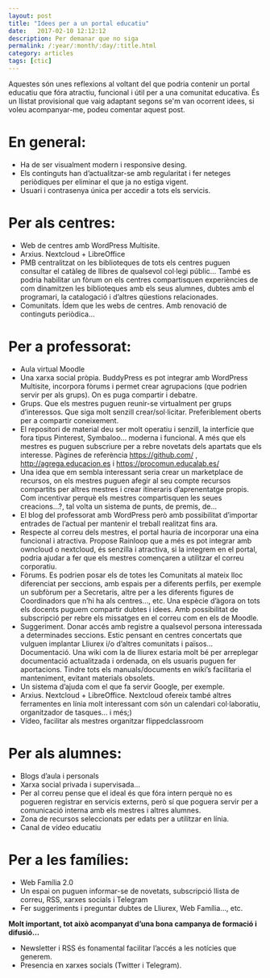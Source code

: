 ```yaml
---
layout: post
title: "Idees per a un portal educatiu"
date:   2017-02-10 12:12:12
description: Per demanar que no siga
permalink: /:year/:month/:day/:title.html
category: articles
tags: [ctic]
---
```


Aquestes són unes reflexions al voltant del que podria contenir un portal educatiu que fóra atractiu, funcional i útil per a una comunitat educativa. És un llistat provisional que vaig adaptant segons se'm van ocorrent idees, si voleu acompanyar-me, podeu comentar aquest post.

# En general:

 - Ha de ser visualment modern i responsive desing.
 - Els continguts han d’actualitzar-se amb regularitat i fer neteges periòdiques per
 eliminar el que ja no estiga vigent.
 - Usuari i contrasenya única per accedir a tots els servicis.

# Per als centres:

- Web de centres amb WordPress Multisite.
- Arxius. Nextcloud + LibreOffice
- PMB centralitzat on les biblioteques de tots els centres puguen consultar el catàleg de llibres de qualsevol col·legi públic… També es podria habilitar un fòrum on els centres compartisquen experiències de com dinamitzen les biblioteques amb els seus alumnes, dubtes amb el programari, la catalogació i d’altres qüestions relacionades.
- Comunitats. Ídem que les webs de centres. Amb renovació de continguts periòdica…

# Per a professorat:

- Aula virtual Moodle
- Una xarxa social pròpia. BuddyPress es pot integrar amb WordPress Multisite, incorpora fòrums i permet crear agrupacions (que podrien servir per als grups). On es puga compartir i debatre.
- Grups. Que els mestres puguen reunir-se virtualment per grups d’interessos. Que siga molt senzill crear/sol·licitar. Preferiblement oberts per a compartir coneixement.
- El repositori de material deu ser molt operatiu i senzill, la interfície que fora tipus Pinterest, Symbaloo… moderna i funcional. A més que els mestres es puguen subscriure per a rebre novetats dels apartats que els interesse. Pàgines de referència https://github.com/ , http://agrega.educacion.es  i  https://procomun.educalab.es/
- Una idea que em sembla interessant seria crear un marketplace de recursos, on els mestres puguen afegir al seu compte recursos compartits per altres mestres i crear itineraris d’aprenentatge propis. Com incentivar perquè els mestres compartisquen les seues creacions…?, tal volta un sistema de punts, de premis, de…
- El blog del professorat amb WordPress però amb possibilitat d’importar entrades de l’actual per  mantenir el treball realitzat fins ara.
- Respecte al correu dels mestres, el portal hauria de incorporar una eina funcional i atractiva. Propose Rainloop que a més es pot integrar amb owncloud o nextcloud, és senzilla i atractiva, si la integrem en el portal, podria ajudar a fer que els mestres començaren a utilitzar el correu corporatiu.
- Fòrums. Es podrien posar els de totes les Comunitats al mateix lloc diferenciat per seccions, amb espais per a diferents perfils, per exemple un subfòrum per a Secretaris, altre per a les diferents figures de Coordinadors que n’hi ha als centres…, etc.  Una espècie d’àgora on tots els docents puguem compartir dubtes i idees. Amb possibilitat de subscripció per rebre els missatges en el correu com en els de Moodle.
 - Suggeriment. Donar accés amb registre a qualsevol persona interessada a determinades seccions. Estic pensant en centres concertats que vulguen implantar Lliurex i/o d’altres comunitats i països…
Documentació. Una wiki com la de lliurex estaria molt bé per arreplegar documentació actualitzada i ordenada, on els usuaris puguen fer aportacions. Tindre tots els manuals/documents en wiki’s facilitaria el manteniment, evitant materials obsolets.
- Un sistema d’ajuda com el que fa servir Google, per exemple.
- Arxius. Nextcloud + LibreOffice. Nextcloud ofereix també altres ferramentes en línia molt interessant com són un calendari col·laboratiu, organitzador de tasques… i més;)
- Vídeo, facilitar als mestres organitzar flippedclassroom

# Per als alumnes:

- Blogs d’aula i personals
- Xarxa social privada i supervisada…
- Per al correu pense que el ideal és que fóra intern perquè no es pogueren registrar en servicis externs, però sí que poguera servir per a comunicació interna amb els mestres i altres alumnes.
- Zona de recursos seleccionats per edats per a utilitzar en línia.
- Canal de vídeo educatiu

# Per a les famílies:

- Web Família 2.0
- Un espai on puguen informar-se de novetats, subscripció llista de correu, RSS, xarxes socials i Telegram
- Fer suggeriments i preguntar dubtes de Lliurex, Web Família…, etc.


**Molt important, tot això acompanyat d’una bona campanya de formació i difusió…**

- Newsletter i RSS és fonamental facilitar l’accés a les notícies que generem.
- Presencia en xarxes socials (Twitter i Telegram).
